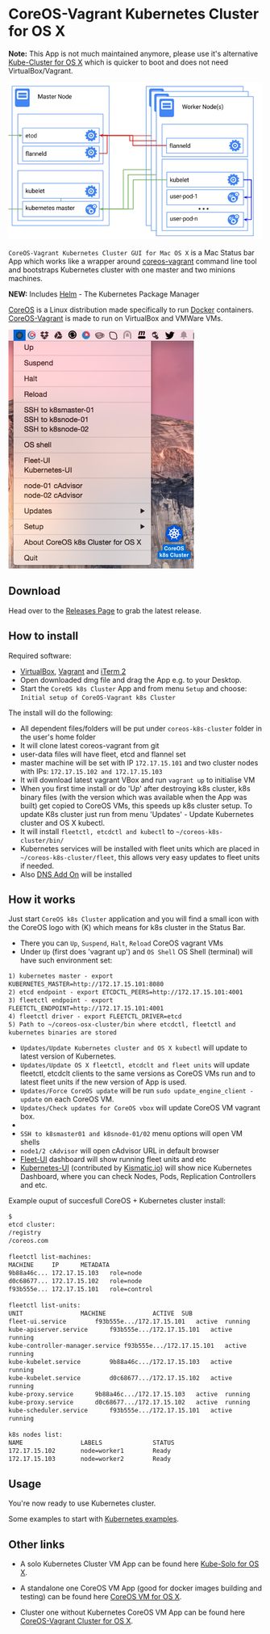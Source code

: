 CoreOS-Vagrant Kubernetes Cluster for OS X
============================

**Note:** This App is not much maintained anymore, please use it's alternative [Kube-Cluster for OS X](https://github.com/TheNewNormal/kube-cluster-osx) which is quicker to boot and does not need VirtualBox/Vagrant.

![k8s-multinode](k8s-multinode.png)

`CoreOS-Vagrant Kubernetes Cluster GUI for Mac OS X` is a Mac Status bar App which works like a wrapper around [coreos-vagrant](https://github.com/coreos/coreos-vagrant) command line tool and bootstraps Kubernetes cluster with one master and two minions machines.

**NEW:** Includes [Helm](https://helm.sh) - The Kubernetes Package Manager


[CoreOS](https://coreos.com) is a Linux distribution made specifically to run [Docker](https://www.docker.io/) containers.
[CoreOS-Vagrant](https://github.com/coreos/coreos-vagrant) is made to run on VirtualBox and VMWare VMs.

![CoreOS-Vagrant-Kubernetes-Cluster-GUI](coreos-vagrant-k8s-cluster-gui.png "CoreOS-Vagrant-Kubernetes-Cluster-GUI")

Download
--------
Head over to the [Releases Page](https://github.com/rimusz/coreos-osx-gui-kubernetes-cluster/releases) to grab the latest release.


How to install
----------

Required software:
* [VirtualBox](https://www.virtualbox.org/wiki/Downloads), [Vagrant](http://www.vagrantup.com/downloads.html) and [iTerm 2](http://www.iterm2.com/#/section/downloads)
* Open downloaded dmg file and drag the App e.g. to your Desktop.
* Start the `CoreOS k8s Cluster` App and from menu `Setup` and choose: `Initial setup of CoreOS-Vagrant k8s Cluster`

The install will do the following:

* All dependent files/folders will be put under `coreos-k8s-cluster` folder in the user's
 home folder
* It will clone latest coreos-vagrant from git
* user-data files will have fleet, etcd and flannel set
* master machine will be set with IP `172.17.15.101` and two cluster nodes with IPs: `172.17.15.102 and 172.17.15.103`
* It will download latest vagrant VBox and run `vagrant up` to initialise VM
* When you first time install or do 'Up' after destroying k8s cluster, k8s binary files (with the version which was available when the App was built) get copied to CoreOS VMs, this speeds up k8s cluster setup. To update K8s cluster just run from menu 'Updates' - Update Kubernetes cluster and OS X kubectl.
* It will install `fleetctl, etcdctl and kubectl` to `~/coreos-k8s-cluster/bin/`
* Kubernetes services will be installed with fleet units which are placed in `~/coreos-k8s-cluster/fleet`, this allows very easy updates to fleet units if needed.
* Also [DNS Add On](https://github.com/GoogleCloudPlatform/kubernetes/tree/master/cluster/addons/dns) will be installed

How it works
------------

Just start `CoreOS k8s Cluster` application and you will find a small icon with the CoreOS logo with (K) which means for k8s cluster in the Status Bar.

* There you can `Up`, `Suspend`, `Halt`, `Reload` CoreOS vagrant VMs
* Under `Up` (first does 'vagrant up') and `OS Shell` OS Shell (terminal) will have such environment set:
````
1) kubernetes master - export KUBERNETES_MASTER=http://172.17.15.101:8080
2) etcd endpoint - export ETCDCTL_PEERS=http://172.17.15.101:4001
3) fleetctl endpoint - export FLEETCTL_ENDPOINT=http://172.17.15.101:4001
4) fleetctl driver - export FLEETCTL_DRIVER=etcd
5) Path to ~/coreos-osx-cluster/bin where etcdctl, fleetctl and kubernetes binaries are stored
````

* `Updates/Update Kubernetes cluster and OS X kubectl` will update to latest version of Kubernetes.
* `Updates/Update OS X fleetctl, etcdclt and fleet units` will update fleetctl, etcdclt clients to the same versions as CoreOS VMs run and to latest fleet units if the new version of App is used.
* `Updates/Force CoreOS update` will be run `sudo update_engine_client -update` on each CoreOS VM.
* `Updates/Check updates for CoreOS vbox` will update CoreOS VM vagrant box.
*
* `SSH to k8smaster01 and k8snode-01/02` menu options will open VM shells
* `node1/2 cAdvisor` will open cAdvisor URL in default browser
* [Fleet-UI](http://fleetui.com) dashboard will show running fleet units and etc
* [Kubernetes-UI](https://github.com/GoogleCloudPlatform/kubernetes/tree/master/www) (contributed by [Kismatic.io](http://kismatic.io/)) will show nice Kubernetes Dashboard, where you can check Nodes, Pods, Replication Controllers and etc.



Example ouput of succesfull CoreOS + Kubernetes cluster install:

````
$ 
etcd cluster:
/registry
/coreos.com

fleetctl list-machines:
MACHINE		IP		METADATA
9b88a46c...	172.17.15.103	role=node
d0c68677...	172.17.15.102	role=node
f93b555e...	172.17.15.101	role=control

fleetctl list-units:
UNIT				MACHINE				ACTIVE	SUB
fleet-ui.service		f93b555e.../172.17.15.101	active	running
kube-apiserver.service		f93b555e.../172.17.15.101	active	running
kube-controller-manager.service	f93b555e.../172.17.15.101	active	running
kube-kubelet.service		9b88a46c.../172.17.15.103	active	running
kube-kubelet.service		d0c68677.../172.17.15.102	active	running
kube-proxy.service		9b88a46c.../172.17.15.103	active	running
kube-proxy.service		d0c68677.../172.17.15.102	active	running
kube-scheduler.service		f93b555e.../172.17.15.101	active	running

k8s nodes list:
NAME                LABELS              STATUS
172.17.15.102       node=worker1        Ready
172.17.15.103       node=worker2        Ready

````




Usage
------------

You're now ready to use Kubernetes cluster.

Some examples to start with [Kubernetes examples](https://github.com/GoogleCloudPlatform/kubernetes/blob/master/examples/).

Other links
-----------
* A solo Kubernetes Cluster VM App can be found here [Kube-Solo for OS X](https://github.com/rimusz/kube-solo-osx).

* A standalone one CoreOS VM App (good for docker images building and testing) can be found here [CoreOS VM for OS X](https://github.com/rimusz/coreos-osx).

* Cluster one without Kubernetes CoreOS VM App can be found here [CoreOS-Vagrant Cluster for OS X](https://github.com/rimusz/coreos-osx-cluster).
